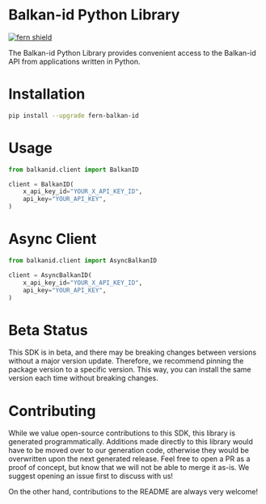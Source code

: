 <!-- Begin Title, generated by Fern  -->
# Balkan-id Python Library

[![fern shield](https://img.shields.io/badge/%F0%9F%8C%BF-SDK%20generated%20by%20Fern-brightgreen)](https://github.com/fern-api/fern)

The Balkan-id Python Library provides convenient access to the Balkan-id API from applications written in Python.
<!-- End Title  -->

<!-- Begin Installation, generated by Fern  -->
# Installation

```sh
pip install --upgrade fern-balkan-id
```
<!-- End Installation  -->

<!-- Begin Usage, generated by Fern  -->
# Usage

```python
from balkanid.client import BalkanID

client = BalkanID(
    x_api_key_id="YOUR_X_API_KEY_ID",
    api_key="YOUR_API_KEY",
)
```
<!-- End Usage  -->

<!-- Begin Async Usage, generated by Fern  -->
# Async Client

```python
from balkanid.client import AsyncBalkanID

client = AsyncBalkanID(
    x_api_key_id="YOUR_X_API_KEY_ID",
    api_key="YOUR_API_KEY",
)
```
<!-- End Async Usage  -->

<!-- Begin Status, generated by Fern  -->
# Beta Status

This SDK is in beta, and there may be breaking changes between versions without a major 
version update. Therefore, we recommend pinning the package version to a specific version. 
This way, you can install the same version each time without breaking changes.
<!-- End Status  -->

<!-- Begin Contributing, generated by Fern  -->
# Contributing

While we value open-source contributions to this SDK, this library is generated programmatically. 
Additions made directly to this library would have to be moved over to our generation code, 
otherwise they would be overwritten upon the next generated release. Feel free to open a PR as
 a proof of concept, but know that we will not be able to merge it as-is. We suggest opening 
an issue first to discuss with us!

On the other hand, contributions to the README are always very welcome!
<!-- End Contributing  -->


